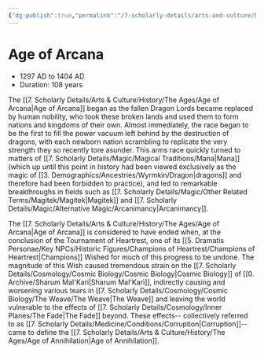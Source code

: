 ```yaml
---
{"dg-publish":true,"permalink":"/7-scholarly-details/arts-and-culture/history/the-ages/age-of-arcana/","noteIcon":""}
---
```


# Age of Arcana

- 1297 AD to 1404 AD
- Duration: 108 years

The [[7. Scholarly Details/Arts & Culture/History/The Ages/Age of Arcana\|Age of Arcana]] began as the fallen Dragon Lords became replaced by human nobility, who took these broken lands and used them to form nations and kingdoms of their own. Almost immediately, the race began to be the first to fill the power vacuum left behind by the destruction of dragons, with each newborn nation scrambling to replicate the very strength they so recently tore asunder. This arms race quickly turned to matters of [[7. Scholarly Details/Magic/Magical Traditions/Mana\|Mana]] (which up until this point in history had been viewed exclusively as the magic of [[3. Demographics/Ancestries/Wyrmkin/Dragon\|dragons]] and therefore had been forbidden to practice), and led to remarkable breakthroughs in fields such as [[7. Scholarly Details/Magic/Other Related Terms/Magitek/Magitek\|Magitek]] and [[7. Scholarly Details/Magic/Alternative Magic/Arcanimancy\|Arcanimancy]]. 

The [[7. Scholarly Details/Arts & Culture/History/The Ages/Age of Arcana\|Age of Arcana]] is considered to have ended when, at the conclusion of the Tournament of Heartrest, one of its [[5. Dramatis Personae/Key NPCs/Historic Figures/Champions of Heartrest/Champions of Heartrest\|Champions]] Wished for much of this progress to be undone. The magnitude of this Wish caused tremendous strain on the [[7. Scholarly Details/Cosmology/Cosmic Biology/Cosmic Biology\|Cosmic Biology]] of [[0. Archive/Sharum Mal'Kari\|Sharum Mal'Kari]], indirectly causing and worsening various tears in [[7. Scholarly Details/Cosmology/Cosmic Biology/The Weave/The Weave\|The Weave]] and leaving the world vulnerable to the effects of [[7. Scholarly Details/Cosmology/Inner Planes/The Fade\|The Fade]] beyond. These effects-- collectively referred to as [[7. Scholarly Details/Medicine/Conditions/Corruption\|Corruption]]-- came to define the [[7. Scholarly Details/Arts & Culture/History/The Ages/Age of Annihilation\|Age of Annihilation]]. 